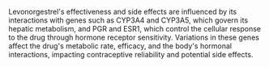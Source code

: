 Levonorgestrel's effectiveness and side effects are influenced by its interactions with genes such as CYP3A4 and CYP3A5, which govern its hepatic metabolism, and PGR and ESR1, which control the cellular response to the drug through hormone receptor sensitivity. Variations in these genes affect the drug's metabolic rate, efficacy, and the body's hormonal interactions, impacting contraceptive reliability and potential side effects.